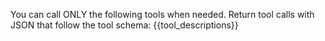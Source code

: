 You can call ONLY the following tools when needed. Return tool calls with JSON that follow the tool schema:
{{tool_descriptions}}
